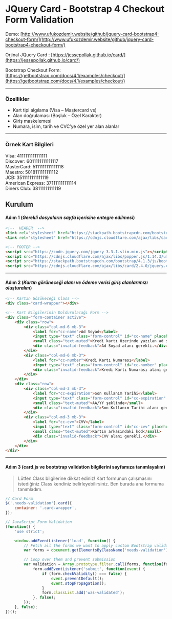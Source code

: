 # JQuery Card - Bootstrap 4 Checkout Form Validation


Demo: [http://www.ufukozdemir.website/github/jquery-card-bootstrap4-checkout-form/](http://www.ufukozdemir.website/github/jquery-card-bootstrap4-checkout-form/)  
  
Orjinal JQuery Card : [https://jessepollak.github.io/card/](https://jessepollak.github.io/card/)  
  
Bootstrap Checkout Form: [https://getbootstrap.com/docs/4.1/examples/checkout/](https://getbootstrap.com/docs/4.1/examples/checkout/)  

---
### Özellikler
 - Kart tipi algılama (Visa – Mastercard vs)
 - Alan doğrulaması (Boşluk – Özel Karakter)
 - Giriş maskelemesi
 - Numara, isim, tarih ve CVC’ye özel yer alan alanlar

***

### Örnek Kart Bilgileri

Visa: 4111111111111111<br>
Discover: 6011111111111117<br>
MasterCard: 5111111111111118<br>
Maestro: 5018111111111112<br>
JCB: 3511111111111119<br>
American Express: 371111111111114<br>
Diners Club: 38111111111119

## Kurulum
#### Adım 1 (***Gerekli dosyaların sayfa içerisine entegre edilmesi***)

```html
<!--  HEADER  -->
<link rel="stylesheet" href="https://stackpath.bootstrapcdn.com/bootstrap/4.1.3/css/bootstrap.min.css">
<link rel="stylesheet" href="https://cdnjs.cloudflare.com/ajax/libs/card/2.4.0/card.css">

<!-- FOOTER -->
<script src="https://code.jquery.com/jquery-3.3.1.slim.min.js"></script>
<script src="https://cdnjs.cloudflare.com/ajax/libs/popper.js/1.14.3/umd/popper.min.js"></script>
<script src="https://stackpath.bootstrapcdn.com/bootstrap/4.1.3/js/bootstrap.min.js"></script>
<script src="https://cdnjs.cloudflare.com/ajax/libs/card/2.4.0/jquery.card.min.js"></script>
```
---

#### Adım 2 (***Kartın görüneceği alanı ve ödeme verisi giriş alanlarımızı oluşturalım***)
```html
<!-- Kartın Gözükeceği Class -->
<div class="card-wrapper"></div>

<!-- Kart Bilgilerinin Doldurulacağı Form -->
<div class="form-container active">  
    <div class="row">  
        <div class="col-md-6 mb-3">  
            <label for="cc-name">Ad Soyad</label>  
            <input type="text" class="form-control" id="cc-name" placeholder="" maxlength="40" name="name" required>  
            <small class="text-muted">Kredi kartı üzerinde yazılan ad soyad</small>  
            <div class="invalid-feedback">Ad Soyad alanı gerekli.</div>  
        </div>  
        <div class="col-md-6 mb-3">  
            <label for="cc-number">Kredi Kartı Numarası</label>  
            <input type="text" class="form-control" id="cc-number" placeholder="" name="number" required>  
            <div class="invalid-feedback">Kredi Kartı Numarası alanı gerekli.</div>  
        </div>  
    </div>  
    <div class="row">  
        <div class="col-md-3 mb-3">  
            <label for="cc-expiration">Son Kullanım Tarihi</label>  
            <input type="text" class="form-control" id="cc-expiration" placeholder="" name="expiry" required>  
            <small class="text-muted">AA/YY şeklinde</small>  
            <div class="invalid-feedback">Son Kullanım Tarihi alanı gerekli.</div>  
        </div>  
        <div class="col-md-3 mb-3">  
            <label for="cc-cvv">CVV</label>  
            <input type="text" class="form-control" id="cc-cvv" placeholder="" name="cvc" required>  
            <small class="text-muted">Kartın arkasındaki kod</small>  
            <div class="invalid-feedback">CVV alanı gerekli.</div>  
        </div>  
    </div>  
</div>
```

---
#### Adım 3 (**card.js ve bootstrap validation  bilgilerini sayfamıza tanımlayalım**)
> Lütfen Class bilgilerine dikkat ediniz! Kart formunun çalışmasını istediğiniz Class kendiniz belirleyebilirsiniz. Ben burada ana formuma tanımladım.
```javascript
// Card Form
$('.needs-validation').card({
    container: '.card-wrapper',
});

// JavaScript Form Validation
(function() {
    'use strict';

    window.addEventListener('load', function() {
        // Fetch all the forms we want to apply custom Bootstrap validation styles to
        var forms = document.getElementsByClassName('needs-validation');

        // Loop over them and prevent submission
        var validation = Array.prototype.filter.call(forms, function(form) {
            form.addEventListener('submit', function(event) {
                if (form.checkValidity() === false) {
                    event.preventDefault();
                    event.stopPropagation();
                }
                form.classList.add('was-validated');
            }, false);
        });
    }, false);
})();
```
